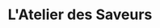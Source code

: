 ---
title: "L'Atelier des Saveurs"
url: /blainville-sur-orne/latelier-des-saveurs/
shop: Bäckerei
---